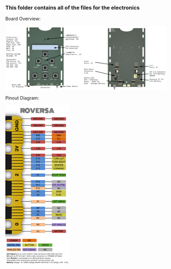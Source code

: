 ### This folder contains all of the files for the electronics

Board Overview:

![Board Overview](https://github.com/eb8ga/roversa2/blob/main/github/pics/boardOverview.png?raw=true)

Pinout Diagram:

![Pinout](https://github.com/eb8ga/roversa2/blob/main/github/pics/roversaMicrobitPinout-White%20(scaled).png?raw=true)
